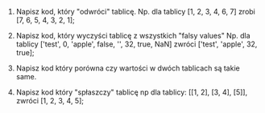 1. Napisz kod, który "odwróci" tablicę. Np. dla tablicy [1, 2, 3, 4, 6, 7] zrobi [7, 6, 5, 4, 3, 2, 1];

2. Napisz kod, który wyczyści tablicę z wszystkich "falsy values" Np. dla tablicy ['test', 0, 'apple', false, '', 32, true, NaN] zwróci ['test', 'apple', 32, true];

3. Napisz kod który porówna czy wartości w dwóch tablicach są takie same.

4. Napisz kod który "spłaszczy" tablicę np dla tablicy: [[1, 2], [3, 4], [5]], zwróci [1, 2, 3, 4, 5];
